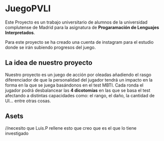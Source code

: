 # JuegoPVLI
Este Proyecto es un trabajo universitario de alumnos de la universidad complutense de Madrid para la asignatura de **Progaramación de Lenguajes Interpretados**.

Para este proyecto se ha creado una cuenta de instagram para el estudio donde se irán subiendo progresos del juego.

## La idea de nuestro proyecto
Nuestro proyecto es un juego de acción por oleadas añadiendo el rasgo diferenciador de que la personalidad del jugador tendrá un impacto en la forma en la que se juega basándonos en el test MBTI. Cada ronda el jugador podrá desbalancear las **4 dicotomías** en las que se basa el test afectando a distintas capacidades como: el rango, el daño, la cantidad de UI... entre otras cosas.

## Asets
//necesito que Luis.P rellene esto que creo que es el que lo tiene investigado